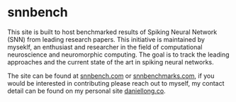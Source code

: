 # snnbench

This site is built to host benchmarked results of Spiking Neural Network (SNN) from leading research papers. This initiative is maintained by myseklf, an enthusiast and researcher in the field of computational neuroscience and neuromorphic computing. The goal is to track the leading approaches and the current state of the art in spiking neural networks.

The site can be found at [snnbench.com](https://snnbench.com) or [snnbenchmarks.com](https://snnbenchmarks.com), if you would be interested in contributing please reach out to myself, my contact detail can be found on my personal site [daniellong.co](https://daniellong.co/).